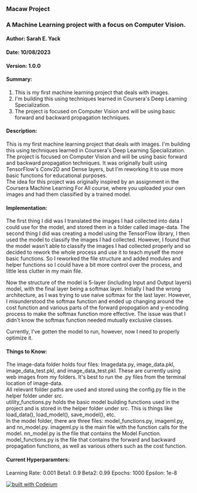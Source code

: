 ### Macaw Project
### A Machine Learning project with a focus on Computer Vision.

#### Author: Sarah E. Yack
#### Date: 10/08/2023

#### Version: 1.0.0

#### Summary:
1. This is my first machine learning project that deals with images.
2. I'm building this using techniques learned in Coursera's Deep Learning Specialization.
3. The project is focused on Computer Vision and will be using basic forward and backward propagation techniques.

#### Description:
This is my first machine learning project that deals with images. I'm building this using techniques learned in Coursera's Deep Learning Specialization.
The project is focused on Computer Vision and will be using basic forward and backward propagation techniques. It was originally built using TensorFlow's Conv2D and Dense layers, but I'm reworking it to use more basic functions for educational purposes.  
The idea for this project was originally inspired by an assignment in the Coursera Machine Learning For All course, where you uploaded your own images and had them classified by a trained model.

#### Implementation:
The first thing I did was I translated the images I had collected into data I could use for the model, and stored them in a folder called image-data.
The second thing I did was creating a model using the TensorFlow library, I then used the model to classify the images I had collected. However, I found that the model wasn't able to classify the images I had collected properly and so decided to rework the whole process and use it to teach myself the more basic functions. So I reworked the file structure and added modules and helper functions so I could have a bit more control over the process, and little less clutter in my main file.

Now the structure of the model is 5-layer (including Input and Output layers) model, with the final layer being a softmax layer. Initially I had the wrong architecture, as I was trying to use naive softmax for the last layer. However, I misunderstood the softmax function and ended up changing around the cost function and various parts of the forward propogation and y-encoding process to make the softmax function more effective. The issue was that I didn't know the softmax function needed mutually exclusive classes.

Currently, I've gotten the model to run, however, now I need to properly optimize it.  

#### Things to Know:
The image-data folder holds four files: Imagedata.py, image_data.pkl, image_data_test.pkl, and image_data_test.pkl. These are currently using web images from my folders. It's best to run the .py files from the terminal location of image-data.  
All relevant folder paths are used and stored using the config.py file in the helper folder under src.  
utility_functions.py holds the basic model building functions used in the project and is stored in the helper folder under src. This is things like load_data(), load_model(), save_model(), etc.  
In the model folder, there are three files: model_functions.py, imageml.py, and nn_model.py. imageml.py is the main file with the function calls for the model. nn_model.py is the file that contains the Model Function. model_functions.py is the file that contains the forward and backward propagation functions, as well as various others such as the cost function.  
#### Current Hyperparamters:
Learning Rate: 0.001
Beta1: 0.9
Beta2: 0.99
Epochs: 1000
Epsilon: 1e-8


[![built with Codeium](https://codeium.com/badges/main)](https://codeium.com)
